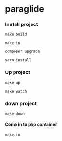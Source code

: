 # paraglide

### Install project
```
make build

make in

composer upgrade

yarn install

```
### Up project

```
make up

make watch
```

### down project

```make down```

#### Come in to php container

```make in```